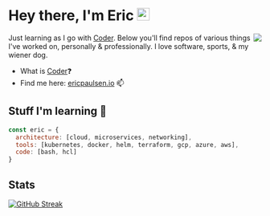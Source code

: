# Hey there, I'm Eric <img src="https://media.giphy.com/media/hvRJCLFzcasrR4ia7z/giphy.gif" width="25px">

<img align="right" src="https://user-images.githubusercontent.com/9683576/115658600-b0690e80-a2fe-11eb-84ad-9cddd91d2896.png" />

Just learning as I go with [Coder](https://github.com/cdr). Below you'll find repos of various things I've worked on, personally & professionally. I love software, sports, & my wiener dog.

- What is [Coder](https://coder.com)❓
- Find me here: [ericpaulsen.io](https://ericpaulsen.io) 📫


## Stuff I'm learning 🧠

```javascript
const eric = {
  architecture: [cloud, microservices, networking],
  tools: [kubernetes, docker, helm, terraform, gcp, azure, aws],
  code: [bash, hcl]
}
```

## Stats

[![GitHub Streak](http://github-readme-streak-stats.herokuapp.com?user=ericpaulsen&theme=tokyonight&fire=DD7300)](https://git.io/streak-stats)
